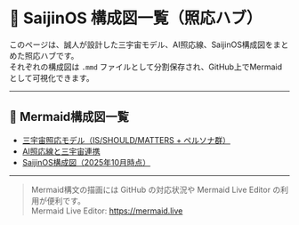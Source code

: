 # 🧭 SaijinOS 構成図一覧（照応ハブ）

このページは、誠人が設計した三宇宙モデル、AI照応線、SaijinOS構成図をまとめた照応ハブです。  
それぞれの構成図は `.mmd` ファイルとして分割保存され、GitHub上でMermaidとして可視化できます。

---

## 🌌 Mermaid構成図一覧

- [三宇宙照応モデル（IS/SHOULD/MATTERS + ペルソナ群）](architecture/three_universes.mmd)
- [AI照応線と三宇宙連携](architecture/ai_links.mmd)
- [SaijinOS構成図（2025年10月時点）](architecture/saijinos_structure.mmd)

---

> Mermaid構文の描画には GitHub の対応状況や Mermaid Live Editor の利用が便利です。  
> Mermaid Live Editor: https://mermaid.live

